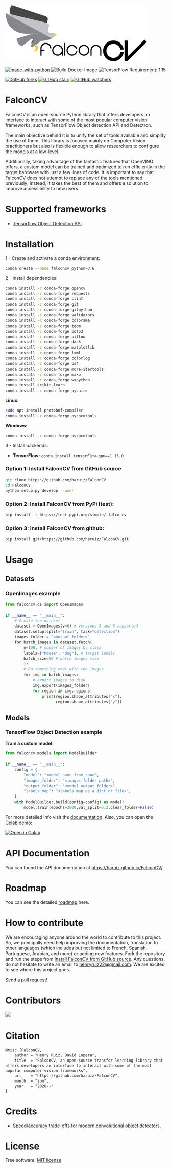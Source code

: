 ![FalconCV Logo](assets/logo.png)

[![made-with-python](https://img.shields.io/badge/Made%20with-Python-1f425f.svg)](https://www.python.org/)
![Build Docker Image](https://github.com/haruiz/FalconCV/workflows/Build%20Docker%20Image/badge.svg)
![TensorFlow Requirement: 1.15](https://img.shields.io/badge/TensorFlow%20Requirement-1.15-brightgreen)

[![GitHub forks](https://img.shields.io/github/forks/haruiz/FalconCV.svg?style=social&label=Fork&maxAge=2592000)](https://GitHub.com/haruiz/FalconCV/network/)
[![GitHub stars](https://img.shields.io/github/stars/haruiz/FalconCV.svg?style=social&label=Star&maxAge=2592000)](https://GitHub.com/haruiz/FalconCV/stargazers/)
[![GitHub watchers](https://img.shields.io/github/watchers/haruiz/FalconCV.svg?style=social&label=Watch&maxAge=2592000)](https://GitHub.com/haruiz/FalconCV/watchers/)

# FalconCV

FalconCV is an open-source Python library that offers developers an interface to interact with some of the most popular computer vision frameworks, such as TensorFlow Object detection API and Detectron.

The main objective behind it is to unify the set of tools available and simplify the use of them. This library is focused mainly on Computer Vision practitioners but also is flexible enough to allow researchers to configure the models at a low-level.

Additionally, taking advantage of the fantastic features that OpenVINO offers, a custom model can be trained and optimized to run efficiently in the target hardware with just a few lines of code. It is important to say that FalconCV does not attempt to replace any of the tools mentioned previously; instead, it takes the best of them and offers a solution to improve accessibility to new users.

# Supported frameworks

- [Tensorflow Object Detection API](https://github.com/tensorflow/models/tree/master/research/object_detection).

# Installation

1 - Create and activate a conda environment:

```bash
conda create --name falconcv python=3.6
```
2 - Install dependencies:

```bash
conda install -c conda-forge opencv
conda install -c conda-forge requests
conda install -c conda-forge clint
conda install -c conda-forge git
conda install -c conda-forge gitpython
conda install -c conda-forge validators
conda install -c conda-forge colorama
conda install -c conda-forge tqdm
conda install -c conda-forge boto3
conda install -c conda-forge pillow
conda install -c conda-forge dask
conda install -c conda-forge matplotlib
conda install -c conda-forge lxml
conda install -c conda-forge colorlog
conda install -c conda-forge bs4
conda install -c conda-forge more-itertools
conda install -c conda-forge mako
conda install -c conda-forge wxpython
conda install scikit-learn
conda install -c conda-forge pycairo
```

**Linux:**

```bash
sudo apt install protobuf-compiler
conda install -c conda-forge pycocotools
```

**Windows:**

```bash
conda install -c conda-forge pycocotools
```

3 - Install backends:

- **TensorFlow:** `conda install tensorflow-gpu==1.15.0`


### Option 1: Install FalconCV from GitHub source

```bash
git clone https://github.com/haruiz/FalconCV
cd FalconCV
python setup.py develop --user
```

### Option 2: Install FalconCV from PyPi (test):

```bash
pip install -i https://test.pypi.org/simple/ falconcv
```

### Option 3: Install FalconCV from github:

```bash
pip install git+https://github.com/haruiz/FalconCV.git
```


# Usage

## Datasets

### OpenImages example

```python
from falconcv.ds import OpenImages

if __name__ == '__main__':
    # Create the dataset
    dataset = OpenImages(v=6) # versions 5 and 6 supported
    dataset.setup(split="train", task="detection")
    images_folder = "<output folder>"
    for batch_images in dataset.fetch(
        n=100, # number of images by class
        labels=["Mouse", "dog"], # target labels
        batch_size=50 # batch images size
        ):
        # Do something cool with the images
        for img in batch_images:
            # export images to disk
            img.export(images_folder)
            for region in img.regions:
                print(region.shape_attributes["x"],
                      region.shape_attributes["y"])
```

## Models

### TensorFlow Object Detection example

**Train a custom model:**

```python
from falconcv.models import ModelBuilder

if __name__ == '__main__':
    config = {
        "model": "<model name from zoo>",
        "images_folder": "<images folder path>",
        "output_folder": "<model output folder>",
        "labels_map": "<labels map as a dict or file>",
    }
    with ModelBuilder.build(config=config) as model:
        model.train(epochs=2000,val_split=0.3,clear_folder=False)
```

For more detailed info visit the [documentation](https://haruiz.github.io/FalconCV/).
Also, you can open the Colab demo:

[![Open in Colab](https://colab.research.google.com/assets/colab-badge.svg)](https://colab.research.google.com/drive/1Q_l7RsAFiITJVj8yOMLR0yVNf97T7r43)

# API Documentation

You can found the API documentation at <https://haruiz.github.io/FalconCV/>.

# Roadmap

You can see the detailed [roadmap](https://github.com/haruiz/FalconCV/projects/1) here.

# How to contribute

We are encouraging anyone around the world to contribute to this project. So, we principally need help improving the documentation, translation to other languages (which includes but not limited to French, Spanish, Portuguese, Arabian, and more) or adding new features.
Fork the repository and run the steps from [Install FalconCV from GitHub source](#option-1-install-falconcv-from-github-source). Any questions, do not hesitate to write an email to henryruiz22@gmail.com. We are excited to see where this project goes.

Send a pull request!

# Contributors
<a href="https://github.com/haruiz/FalconCV/graphs/contributors">
  <img src="https://contributors-img.web.app/image?repo=haruiz/FalconCV" />
</a>

# Citation

```commandline
@misc {FalconCV,
    author = "Henry Ruiz, David Lopera",
    title  = "FalconCV, an open-source transfer learning library that offers developers an interface to interact with some of the most popular computer vision frameworks",
    url    = "https://github.com/haruiz/FalconCV",
    month  = "jun",
    year   = "2020--"
}
```
# Credits
- [Speed/accuracy trade-offs for modern convolutional object detectors.](https://arxiv.org/abs/1611.10012)

# License
Free software: [MIT license](LICENSE)
